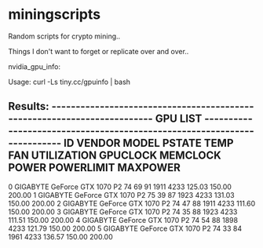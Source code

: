 # miningscripts
Random scripts for crypto mining..

Things I don't want to forget or replicate over and over..

nvidia_gpu_info:

Usage: curl -Ls tiny.cc/gpuinfo | bash

Results:
------------------------------------------------------------------------ GPU LIST ------------------------------------------------------------------------
ID      VENDOR          MODEL                   PSTATE  TEMP    FAN     UTILIZATION     GPUCLOCK        MEMCLOCK        POWER   POWERLIMIT      MAXPOWER
----------------------------------------------------------------------------------------------------------------------------------------------------------
0       GIGABYTE        GeForce GTX 1070        P2      74      69      91              1911            4233            125.03  150.00          200.00
1       GIGABYTE        GeForce GTX 1070        P2      75      39      87              1923            4233            131.03  150.00          200.00
2       GIGABYTE        GeForce GTX 1070        P2      74      47      88              1911            4233            111.60  150.00          200.00
3       GIGABYTE        GeForce GTX 1070        P2      74      35      88              1923            4233            111.51  150.00          200.00
4       GIGABYTE        GeForce GTX 1070        P2      74      54      88              1898            4233            121.79  150.00          200.00
5       GIGABYTE        GeForce GTX 1070        P2      74      33      84              1961            4233            136.57  150.00          200.00
